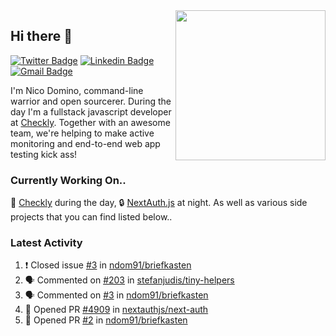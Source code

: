 <img align="right" src="https://user-images.githubusercontent.com/7415984/172472491-91b16eac-fa22-4ecf-92df-d687139fd1f9.gif" width="240" />

## Hi there 👋

[![Twitter Badge](https://img.shields.io/badge/-@ndom91-1ca0f1?style=flat-square&labelColor=1ca0f1&logo=twitter&logoColor=white&link=https://twitter.com/ndom91)](https://twitter.com/ndom91) [![Linkedin Badge](https://img.shields.io/badge/-ndom91-blue?style=flat-square&logo=Linkedin&logoColor=white&link=https://www.linkedin.com/in/ndom91/)](https://www.linkedin.com/in/ndom91/) [![Gmail Badge](https://img.shields.io/badge/-yo@ndo.dev-c14438?style=flat-square&logo=mail.ru&logoColor=white&link=mailto:yo@ndo.dev)](mailto:yo@ndo.dev)

I'm Nico Domino, command-line warrior and open sourcerer. During the day I'm a fullstack javascript developer at [Checkly](https://checklyhq.com). Together with an awesome team, we're helping to make active monitoring and end-to-end web app testing kick ass!

### Currently Working On..

🦝 [Checkly](https://checklyhq.com) during the day, 🔒 [NextAuth.js](https://github.com/nextauthjs/next-auth) at night. As well as various side projects that you can find listed below..

<!--START_SECTION_PROFILE_VIEWS:readme-info-->
<!--END_SECTION_PROFILE_VIEWS:readme-info-->

<!--START_SECTION_DAILY_COMMIT:readme-info-->
<!--END_SECTION_DAILY_COMMIT:readme-info-->

<!--START_SECTION_WEEKLY_COMMIT:readme-info-->
<!--END_SECTION_WEEKLY_COMMIT:readme-info-->

### Latest Activity

<!--START_SECTION:activity-->
1. ❗️ Closed issue [#3](https://github.com/ndom91/briefkasten/issues/3) in [ndom91/briefkasten](https://github.com/ndom91/briefkasten)
2. 🗣 Commented on [#203](https://github.com/stefanjudis/tiny-helpers/issues/203) in [stefanjudis/tiny-helpers](https://github.com/stefanjudis/tiny-helpers)
3. 🗣 Commented on [#3](https://github.com/ndom91/briefkasten/issues/3) in [ndom91/briefkasten](https://github.com/ndom91/briefkasten)
4. 💪 Opened PR [#4909](https://github.com/nextauthjs/next-auth/pull/4909) in [nextauthjs/next-auth](https://github.com/nextauthjs/next-auth)
5. 💪 Opened PR [#2](https://github.com/ndom91/briefkasten/pull/2) in [ndom91/briefkasten](https://github.com/ndom91/briefkasten)
<!--END_SECTION:activity-->
